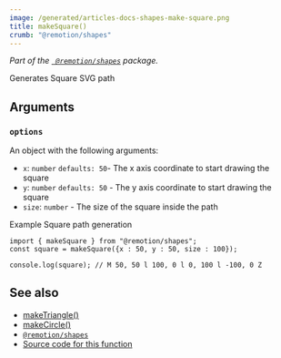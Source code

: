 ```yaml
---
image: /generated/articles-docs-shapes-make-square.png
title: makeSquare()
crumb: "@remotion/shapes"
---
```


_Part of the [` @remotion/shapes`](/docs/shapes) package._


Generates Square SVG path

## Arguments

### `options`

An object with the following arguments:

- `x`: `number` `defaults: 50`- The x axis coordinate to start drawing the square
- `y`: `number` `defaults: 50` - The y axis coordinate to start drawing the square
- `size`: `number` - The size of the square inside the path


Example Square path generation

```tsx twoslash
import { makeSquare } from "@remotion/shapes";
const square = makeSquare({x : 50, y : 50, size : 100});

console.log(square); // M 50, 50 l 100, 0 l 0, 100 l -100, 0 Z

```


## See also

- [makeTriangle()](/docs/shapes/make-triangle)
- [makeCircle()](/docs/shapes/make-circle)
- [`@remotion/shapes`](/docs/shapes)
- [Source code for this function](https://github.com/remotion-dev/remotion/blob/main/packages/shapes/src/make-square.ts)

